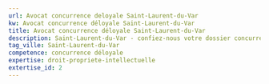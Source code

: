 ```yaml
---
url: Avocat concurrence deloyale Saint-Laurent-du-Var
kw: Avocat concurrence déloyale Saint-Laurent-du-Var
title: Avocat concurrence déloyale Saint-Laurent-du-Var
description: Saint-Laurent-du-Var - confiez-nous votre dossier concurrence déloyale
tag_ville: Saint-Laurent-du-Var
competence: concurrence déloyale
expertise: droit-propriete-intellectuelle
extertise_id: 2
---
```

